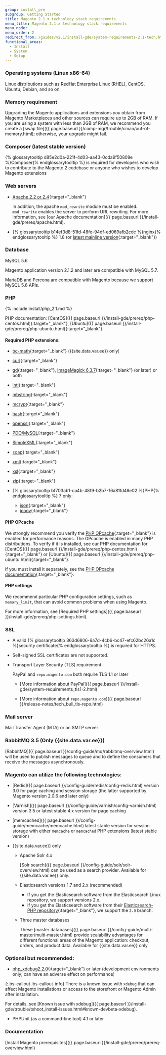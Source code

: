 ```yaml
---
group: install_pre
subgroup: Getting Started
title: Magento 2.1.x technology stack requirements
menu_title: Magento 2.1.x technology stack requirements
menu_node:
menu_order: 2
redirect_from: /guides/v2.1/install-gde/system-requirements-2.1-tech.html
functional_areas:
  - Install
  - System
  - Setup
---
```


### Operating systems (Linux x86-64)

Linux distributions such as RedHat Enterprise Linux (RHEL), CentOS, Ubuntu, Debian, and so on

### Memory requirement

Upgrading the Magento applications and extensions you obtain from Magento Marketplaces and other sources can require up to 2GB of RAM. If you are using a system with less than 2GB of RAM, we recommend you create a [swap file]({{ page.baseurl }}/comp-mgr/trouble/cman/out-of-memory.html); otherwise, your upgrade might fail.

### Composer (latest stable version)
{% glossarytooltip d85e2d0a-221f-4d03-aa43-0cda9f50809e %}Composer{% endglossarytooltip %} is required for developers who wish to contribute to the Magento 2 codebase or anyone who wishes to develop Magento extensions

### Web servers

*   [Apache 2.2 or 2.4](http://httpd.apache.org/download.cgi){:target="&#95;blank"}

	In addition, the apache `mod_rewrite` module must be enabled. `mod_rewrite` enables the server to perform URL rewriting. For more information, see [our Apache documentation]({{ page.baseurl }}/install-gde/prereq/apache.html).
*	{% glossarytooltip b14ef3d8-51fd-48fe-94df-ed069afb2cdc %}nginx{% endglossarytooltip %} 1.8 (or [latest mainline version](http://nginx.org/en/linux_packages.html#mainline){:target="&#95;blank"})

### Database

MySQL 5.6

Magento application version 2.1.2 and later are compatible with MySQL 5.7.

MariaDB and Percona are compatible with Magento because we support MySQL 5.6 APIs.

### PHP

{% include install/php_2.1.md %}

PHP documentation: [CentOS]({{ page.baseurl }}/install-gde/prereq/php-centos.html){:target="&#95;blank"}, [Ubuntu]({{ page.baseurl }}/install-gde/prereq/php-ubuntu.html){:target="&#95;blank"}

#### Required PHP extensions:

*   [bc-math](http://php.net/manual/en/book.bc.php){:target="&#95;blank"} ({{site.data.var.ee}} only)
*   [curl](http://php.net/manual/en/book.curl.php){:target="&#95;blank"}
*   [gd](http://php.net/manual/en/book.image.php){:target="&#95;blank"}, [ImageMagick 6.3.7](http://php.net/manual/en/book.imagick.php){:target="&#95;blank"} (or later) or both
*   [intl](http://php.net/manual/en/book.intl.php){:target="&#95;blank"}
*   [mbstring](http://php.net/manual/en/book.mbstring.php){:target="&#95;blank"}
*   [mcrypt](http://php.net/manual/en/book.mcrypt.php){:target="&#95;blank"}
*   [hash](http://php.net/manual/en/book.hash.php){:target="&#95;blank"}
*   [openssl](http://php.net/manual/en/book.openssl.php){:target="&#95;blank"}
*   [PDO/MySQL](http://php.net/manual/en/ref.pdo-mysql.php){:target="&#95;blank"}
*   [SimpleXML](http://php.net/manual/en/book.simplexml.php){:target="&#95;blank"}
*   [soap](http://php.net/manual/en/book.soap.php){:target="&#95;blank"}
*   [xml](http://php.net/manual/en/book.xml.php){:target="&#95;blank"}
*   [xsl](http://php.net/manual/en/book.xsl.php){:target="&#95;blank"}
*   [zip](http://php.net/manual/en/book.zip.php){:target="&#95;blank"}
*	{% glossarytooltip bf703ab1-ca4b-48f9-b2b7-16a81fd46e02 %}PHP{% endglossarytooltip %} 7 only:

	*	[json](http://php.net/manual/en/book.json.php){:target="_blank"}
	*	[iconv](http://php.net/manual/en/book.iconv.php){:target="_blank"}

#### PHP OPcache

We strongly recommend you verify the [PHP OPcache](http://php.net/manual/en/intro.opcache.php){:target="&#95;blank"} is enabled for performance reasons. The OPcache is enabled in many PHP distributions. To verify if it is installed, see our PHP documentation for [CentOS]({{ page.baseurl }}/install-gde/prereq/php-centos.html){:target="&#95;blank"} or [Ubuntu]({{ page.baseurl }}/install-gde/prereq/php-ubuntu.html){:target="&#95;blank"}.

If you must install it separately, see the [PHP OPcache documentation](http://php.net/manual/en/opcache.setup.php){:target="&#95;blank"}.

#### PHP settings

We recommend particular PHP configuration settings, such as `memory_limit`, that can avoid common problems when using Magento.

For more information, see [Required PHP settings]({{ page.baseurl }}/install-gde/prereq/php-settings.html).

### SSL

*	A valid {% glossarytooltip 363d6806-6a7d-4cb6-bc47-efc62bc26a1c %}security certificate{% endglossarytooltip %} is required for HTTPS.
*	Self-signed SSL certificates are not supported.
*	Transport Layer Security (TLS) requirement

	PayPal and `repo.magento.com` both require TLS 1.1 or later

	*	[More information about PayPal]({{ page.baseurl }}/install-gde/system-requirements_tls1-2.html)

	*	[More information about `repo.magento.com`]({{ page.baseurl }}/release-notes/tech_bull_tls-repo.html)

### Mail server

Mail Transfer Agent (MTA) or an SMTP server

### RabbitMQ 3.5 (Only {{site.data.var.ee}})
[RabbitMQ]({{ page.baseurl }}/config-guide/mq/rabbitmq-overview.html) will be used to publish messages to queue and to define the consumers that receive the messages asynchronously.

### Magento can utilize the following technologies:

*	[Redis]({{ page.baseurl }}/config-guide/redis/config-redis.html) version 3.0 for page caching and session storage (the latter supported by Magento version 2.0.6 and later only)
*	[Varnish]({{ page.baseurl }}/config-guide/varnish/config-varnish.html) version 3.5 or latest stable 4.x version for page caching
*	[memcached]({{ page.baseurl }}/config-guide/memcache/memcache.html) latest stable version for session storage with either `memcache` or `memcached` PHP extensions (latest stable version)

*	{{site.data.var.ee}} only

	*   Apache Solr 4.x

    	[Solr search]({{ page.baseurl }}/config-guide/solr/solr-overview.html) can be used as a search provider. Available for {{site.data.var.ee}} only.

    *	Elasticsearch versions 1.7 and 2.x (recommended)

		*	If you get the Elasticsearch software from the Elasticsearch Linux repository, we support versions 2.x.
		*	If you get the Elasticsearch software from their [Elasticsearch-PHP repository](https://github.com/elastic/elasticsearch-php){:target="_blank"}, we support the `2.0` branch.

	*	Three master databases

		These [master databases]({{ page.baseurl }}/config-guide/multi-master/multi-master.html) provide scalability advantages for different functional areas of the Magento application: checkout, orders, and product data. Available for {{site.data.var.ee}} only.

### Optional but recommended:

*	[php_xdebug2.2.0](http://xdebug.org/download.php){:target="&#95;blank"} or later (development environments only; can have an adverse effect on performance)

{:.bs-callout .bs-callout-info}
There is a known issue with <code>xdebug</code> that can affect Magento installations or access to the storefront or Magento Admin after installation.

For details, see [Known issue with xdebug]({{ page.baseurl }}/install-gde/trouble/tshoot_install-issues.html#known-devbeta-xdebug).

*	PHPUnit (as a command-line tool) 4.1 or later

### Documentation

[Install Magento prerequisites]({{ page.baseurl }}/install-gde/prereq/prereq-overview.html)
